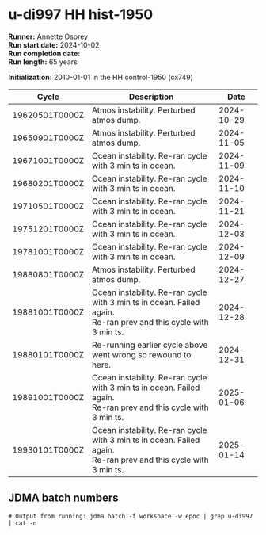 # u-di997 HH hist-1950

**Runner:** Annette Osprey  
**Run start date:** 2024-10-02   
**Run completion date:**   
**Run length:** 65 years   

**Initialization:** 2010-01-01 in the HH control-1950 (cx749)  

| Cycle | Description | Date |
| --- | --- | --- |
| 19620501T0000Z | Atmos instability. Perturbed atmos dump. | 2024-10-29 | 
| 19650901T0000Z | Atmos instability. Perturbed atmos dump. | 2024-11-05 |
| 19671001T0000Z | Ocean instability. Re-ran cycle with 3 min ts in ocean. | 2024-11-09 |
| 19680201T0000Z | Ocean instability. Re-ran cycle with 3 min ts in ocean. | 2024-11-10 |
| 19710501T0000Z | Ocean instability. Re-ran cycle with 3 min ts in ocean. | 2024-11-21 |
| 19751201T0000Z | Ocean instability. Re-ran cycle with 3 min ts in ocean. | 2024-12-03 |
| 19781001T0000Z | Ocean instability. Re-ran cycle with 3 min ts in ocean. | 2024-12-09 |
| 19880801T0000Z | Atmos instability. Perturbed atmos dump. | 2024-12-27 | 
| 19881001T0000Z | Ocean instability. Re-ran cycle with 3 min ts in ocean. Failed again. <br>Re-ran prev and this cycle with 3 min ts.| 2024-12-28 |
| 19880101T0000Z | Re-running earlier cycle above went wrong so rewound to here. | 2024-12-31 | 
| 19891001T0000Z | Ocean instability. Re-ran cycle with 3 min ts in ocean. Failed again. <br>Re-ran prev and this cycle with 3 min ts.| 2025-01-06 |
| 19930101T0000Z | Ocean instability. Re-ran cycle with 3 min ts in ocean. Failed again. <br>Re-ran prev and this cycle with 3 min ts.| 2025-01-14 |

## JDMA batch numbers
```
# Output from running: jdma batch -f workspace -w epoc | grep u-di997 | cat -n

```
